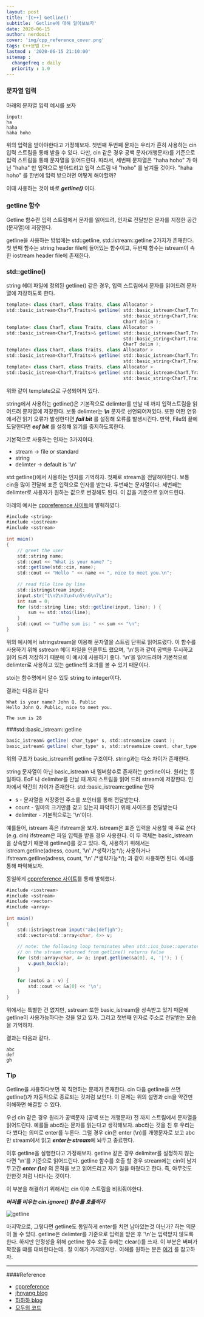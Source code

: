 ```yaml
---
layout: post
title: '[C++] Getline()'
subtitle: 'Getline에 대해 알아보보자'
date: 2020-06-15
author: nerdooit
cover: 'img/cpp_reference_cover.png'
tags: C++문법 C++
lastmod : '2020-06-15 21:10:00'
sitemap :
  changefreq : daily
  priority : 1.0
---
```

### 문자열 입력
아래의 문자열 입력 예시를 보자

```
input:
ha
haha
haha hoho
```

위의 입력을 받아야한다고 가정해보자. 첫번째 두번째 문자는 우리가 흔히 사용하는
cin 입력 스트림을 통해 받을 수 있다. 다만, cin 같은 경우 공백 문자(개행문자)를
기준으로 입력 스트림을 통해 문자열을 읽어드린다. 따라서, 세번째 문자열은 "haha
hoho" 가 아닌 "haha" 만 입력으로 받아드리고 입력 스트림 내 "hoho" 를 남겨둘
것이다. "haha hoho" 를 한번에 입력 받으려면 어떻게 해야할까?

이때 사용하는 것이 바로 ***getline()*** 이다.

### getline 함수
Getline 함수란 입력 스트림에서 문자를 읽어드려, 인자로 전달받은 문자를 지정한
공간(문자열)에 저장한다. 

getline을 사용하는 방법에는 std::getline, std::istream::getline 2가지가 존재한다. 첫 번째 함수는 string header file에 들어있는 함수이고, 두번째 함수는 istream이 속한 iostream header file에 존재한다.

### std::getline()
string 헤더 파일에 정의된 getline() 같은 경우, 입력 스트림에서 문자를 읽어드려
문자열에 저장하도록 한다.

```java
template< class CharT, class Traits, class Allocator >
std::basic_istream<CharT,Traits>& getline( std::basic_istream<CharT,Traits>& input,
                                           std::basic_string<CharT,Traits,Allocator>& str,
                                           CharT delim );
template< class CharT, class Traits, class Allocator >
std::basic_istream<CharT,Traits>& getline( std::basic_istream<CharT,Traits>&& input,
                                           std::basic_string<CharT,Traits,Allocator>& str,
                                           CharT delim );
template< class CharT, class Traits, class Allocator >
std::basic_istream<CharT,Traits>& getline( std::basic_istream<CharT,Traits>& input,
                                           std::basic_string<CharT,Traits,Allocator>& str );
template< class CharT, class Traits, class Allocator >
std::basic_istream<CharT,Traits>& getline( std::basic_istream<CharT,Traits>&& input,
                                           std::basic_string<CharT,Traits,Allocator>& str );
```

위와 같이 template으로 구성되어져 있다.

string에서 사용하는 getline()은 기본적으로 delimter를 만날 때 까지 입력스트림을 읽어드려 문자열에 저장한다. 보통 delimter는 ***\n*** 문자로 선언되어져있다. 또한 어떤 연유에서건 읽기 오류가 발생한다면 ***fail bit*** 를 설정해 오류를
발생시킨다. 만약, File의 끝에 도달한다면 ***eof bit*** 를 설정해 읽기를 중지하도록한다.

기본적으로 사용하는 인자는 3가지이다.
- stream -> file or standard
- string
- delimter -> default is '\n'

std:getline()에서 사용하는 인자를 기억하자. 첫째로 stream을 전달해야한다. 보통
cin을 많이 전달해 표준 입력으로 인자를 받는다. 두번째는 문자열이다. 세번째는
delimter로 사용자가 원하는 값으로 변경해도 된다. 이 값을 기준으로 읽어드린다.

아래의 예시는 [cppreference 사이트](https://en.cppreference.com/w/cpp/string/basic_string/getline)에 발췌하였다.

```java
#include <string>
#include <iostream>
#include <sstream>
 
int main()
{
    // greet the user
    std::string name;
    std::cout << "What is your name? ";
    std::getline(std::cin, name);
    std::cout << "Hello " << name << ", nice to meet you.\n";
 
    // read file line by line
    std::istringstream input;
    input.str("1\n2\n3\n4\n5\n6\n7\n");
    int sum = 0;
    for (std::string line; std::getline(input, line); ) {
        sum += std::stoi(line);
    }
    std::cout << "\nThe sum is: " << sum << "\n";
}
```

위의 예시에서 istringstream을 이용해 문자열을 스트림 단위로 읽어드렸다. 이
함수를 사용하기 위해 sstream 헤더 파일을 인클루드 했으며, '\n'등과 같이 공백을
무시하고 읽어 드려 저장하기 때문에 이 예시에 사용하기 좋다. '\n'을 읽어드려야
기본적으로 delimter로 사용하고 있는 getline의 효과를 볼 수 있기 때문이다.

stoi는 함수명에서 알수 있듯 string to integer이다.

결과는 다음과 같다

```
What is your name? John Q. Public
Hello John Q. Public, nice to meet you.

The sum is 28
```

###std::basic_istream::getline

```java
basic_istream& getline( char_type* s, std::streamsize count );
basic_istream& getline( char_type* s, std::streamsize count, char_type delim );
```

위의 구조가 basic_istream의 getline 구조이다. string과는 다소 차이가 존재한다.

string 문자열이 아닌 basic_istream 내 멤버함수로 존재하는 getline이다. 원리는
동일하다. EoF 나 delimiter를 만날 때 까지 스트림을 읽어 드려 stream에 저장한다.
인자에서 약간의 차이가 존재한다.
std::basic_istream::getline 인자
- s - 문자열을 저장중인 주소를 포인터를 통해 전달받는다.
- count - 얼마의 크기만큼 갖고 있는지 파악하기 위해 사이즈를 전달받는다
- delimiter - 기본적으로는 '\n'이다.

예를들어, istream 혹은 ifstream을 보자. istream은 표준 입력을 사용할 때
주로 쓴다 (e.g. cin) ifstream은 파일 입력을 받을 경우 사용한다. 이 두 객체는
basic_istream을 상속받기 때문에 getline()를 갖고 있다. 즉, 사용하기 위해서는
istream.getline(adress, count, '\n' /\*생략가능\*/); 사용하거나 
ifstream.getline(adress, count, '\n' /\*생략가능\*/); 과 같이 사용하면 된다.
예시를 통해 파악해보자.

동일하게 [cppreference 사이트](https://en.cppreference.com/w/cpp/io/basic_istream/getline)를 통해 발췌했다.

```java
#include <iostream>
#include <sstream>
#include <vector>
#include <array>
 
int main()
{
    std::istringstream input("abc|def|gh");
    std::vector<std::array<char, 4>> v;
 
    // note: the following loop terminates when std::ios_base::operator bool()
    // on the stream returned from getline() returns false
    for (std::array<char, 4> a; input.getline(&a[0], 4, '|'); ) {
        v.push_back(a);
    }
 
    for (auto& a : v) {
        std::cout << &a[0] << '\n';
    }
}
```

위에서는 특별한 건 없지만, sstream 또한 basic_istream을 상속받고 있기 때문에
getline이 사용가능하다는 것을 알고 있자. 그리고 첫번째 인자로 주소로 전달받는 모습을 기억하자.

결과는 다음과 같다.

```
abc
def
gh
```

### Tip
Getline을 사용하다보면 꼭 직면하는 문제가 존재한다. cin 다음 getline을 쓰면
getline()가 자동적으로 종료되는 것처럼 보인다. 이 문제는 위의 설명과 cin을
약간만 이해하면 해결할 수 있다.

우선 cin 같은 경우 원리가 공백문자 (공백 또는 개행문자) 전 까지 스트림에서
문자열을 읽어드린다. 예를들 abc라는 문자를 읽는다고 생각해보자. abc라는 것을
친 후 우리는 다 썼다는 의미로 enter를 누른다. 그럴 경우 cin은 enter (\n)를
개행문자로 보고 abc만 stream에서 읽고 ***enter는 stream***에 놔두고 종료한다.

이후 getline을 실행한다고 가정해보자. getline 같은 경우 delimiter를 설정하지
않는다면 '\n'를 기준으로 읽어드린다. getline 함수를 호출 할 경우 stream에는
cin이 남겨두고간 ***enter (\n)*** 의 흔적을 보고 읽어드리고 자기 일을 마쳤다고
한다. 즉, 아무것도 안한것 처럼 나타나는 것이다.

이 부분을 해결하기 위해서는 cin 이후 스트림을 비워줘야한다.

***버퍼를 비우는 cin.ignore() 함수를 호출하자***

![getline](/img/getline.png)

마지막으로, 그렇다면 getline도 동일하게 enter를 치면 남아있는것 아닌가? 하는
의문이 들 수 있다. getline은 delimter를 기준으로 입력을 받은 후 '\n'는 입력받지
않도록 한다. 하지만 안정성을 위해 getline 함수 호출 후에는 clear()를 쓰자. 이
부분은 버퍼가 꽉찼을 떄를 대비한다는데.. 잘 이해가 가지않지만.. 이해를 원하는
분은 [여기](https://neodelicious.tistory.com/60) 를
참고하자.

---

####Reference
- [cppreference](https://en.cppreference.com/w/cpp/io/basic_istream/getline)
- [jhnyang blog](https://jhnyang.tistory.com/107)
- [하하하 blog](https://m.blog.naver.com/PostView.nhn?blogId=ekthatkxkd&logNo=221098511549&proxyReferer=https:%2F%2Fwww.google.com%2F)
- [모두의 코드](https://modoocode.com/236)
